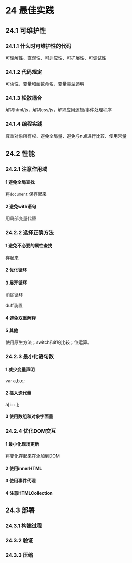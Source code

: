 # 24 最佳实践

## 24.1 可维护性

### 24.1.1 什么时可维护性的代码

可理解性、直观性、可适应性、可扩展性、可调试性

### 24.1.2 代码规定

可读性、变量和函数命名、变量类型透明

### 24.1.3 松散耦合

解耦html/js，解耦css/js，解耦应用逻辑/事件处理程序

### 24.1.4 编程实践

尊重对象所有权、避免全局量、避免与null进行比较、使用常量

## 24.2 性能

### 24.2.1 注意作用域

#### 1 避免全局查找

将`document` 保存起来

#### 2 避免with语句

用局部变量代替

### 24.2.2 选择正确方法

#### 1 避免不必要的属性查找

存起来

#### 2 优化循环

#### 3 展开循环

消除循环

duff装置

#### 4 避免双重解释

#### 5 其他

使用原生方法；switch和if的比较；位运算。

### 24.2.3 最小化语句数

#### 1 减少变量声明

var a,b,c;

#### 2 插入迭代量

a[i++];

#### 3 使用数组和对象字面量

### 24.2.4 优化DOM交互

#### 1 最小化现场更新

将变化存起来在添加到DOM

#### 2 使用innerHTML

#### 3 使用事件代理

#### 4 注意HTMLCollection

## 24.3 部署

### 24.3.1 构建过程

### 24.3.2 验证

### 24.3.3 压缩